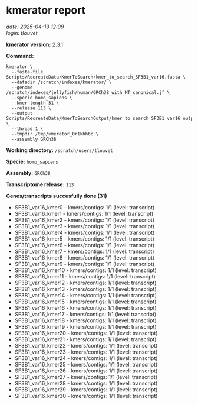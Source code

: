 # kmerator report
*date: 2025-04-13 12:09*  
*login: tlouvet*

**kmerator version:** 2.3.1

**Command:**

```
kmerator \
  --fasta-file Scripts/RecreateData/KmerToSearch/kmer_to_search_SF3B1_var16.fasta \
  --datadir /scratch/indexes/kmerator/ \
  --genome /scratch/indexes/jellyfish/human/GRCh38_with_MT_canonical.jf \
  --specie homo_sapiens \
  --kmer-length 31 \
  --release 113 \
  --output Scripts/RecreateData/KmerToSearchOutput/kmer_to_search_SF3B1_var16_output \
  --thread 1 \
  --tmpdir /tmp/kmerator_0r1khh6c \
  --assembly GRCh38
```

**Working directory:** `/scratch/users/tlouvet`

**Specie:** `homo_sapiens`

**Assembly:** `GRCh38`

**Transcriptome release:** `113`

**Genes/transcripts succesfully done (31)**

- SF3B1_var16_kmer0 - kmers/contigs: 1/1 (level: transcript)
- SF3B1_var16_kmer1 - kmers/contigs: 1/1 (level: transcript)
- SF3B1_var16_kmer2 - kmers/contigs: 1/1 (level: transcript)
- SF3B1_var16_kmer3 - kmers/contigs: 1/1 (level: transcript)
- SF3B1_var16_kmer4 - kmers/contigs: 1/1 (level: transcript)
- SF3B1_var16_kmer5 - kmers/contigs: 1/1 (level: transcript)
- SF3B1_var16_kmer6 - kmers/contigs: 1/1 (level: transcript)
- SF3B1_var16_kmer7 - kmers/contigs: 1/1 (level: transcript)
- SF3B1_var16_kmer8 - kmers/contigs: 1/1 (level: transcript)
- SF3B1_var16_kmer9 - kmers/contigs: 1/1 (level: transcript)
- SF3B1_var16_kmer10 - kmers/contigs: 1/1 (level: transcript)
- SF3B1_var16_kmer11 - kmers/contigs: 1/1 (level: transcript)
- SF3B1_var16_kmer12 - kmers/contigs: 1/1 (level: transcript)
- SF3B1_var16_kmer13 - kmers/contigs: 1/1 (level: transcript)
- SF3B1_var16_kmer14 - kmers/contigs: 1/1 (level: transcript)
- SF3B1_var16_kmer15 - kmers/contigs: 1/1 (level: transcript)
- SF3B1_var16_kmer16 - kmers/contigs: 1/1 (level: transcript)
- SF3B1_var16_kmer17 - kmers/contigs: 1/1 (level: transcript)
- SF3B1_var16_kmer18 - kmers/contigs: 1/1 (level: transcript)
- SF3B1_var16_kmer19 - kmers/contigs: 1/1 (level: transcript)
- SF3B1_var16_kmer20 - kmers/contigs: 1/1 (level: transcript)
- SF3B1_var16_kmer21 - kmers/contigs: 1/1 (level: transcript)
- SF3B1_var16_kmer22 - kmers/contigs: 1/1 (level: transcript)
- SF3B1_var16_kmer23 - kmers/contigs: 1/1 (level: transcript)
- SF3B1_var16_kmer24 - kmers/contigs: 1/1 (level: transcript)
- SF3B1_var16_kmer25 - kmers/contigs: 1/1 (level: transcript)
- SF3B1_var16_kmer26 - kmers/contigs: 1/1 (level: transcript)
- SF3B1_var16_kmer27 - kmers/contigs: 1/1 (level: transcript)
- SF3B1_var16_kmer28 - kmers/contigs: 1/1 (level: transcript)
- SF3B1_var16_kmer29 - kmers/contigs: 1/1 (level: transcript)
- SF3B1_var16_kmer30 - kmers/contigs: 1/1 (level: transcript)
